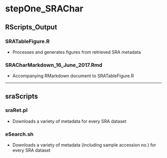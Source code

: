 # stepOne_SRAChar

## RScripts_Output
### SRATableFigure.R
* Processes and generates figures from retrieved SRA metadata

### SRACharMarkdown_16_June_2017.Rmd
* Accompanying RMarkdown document to SRATableFigure.R


-------------------


## sraScripts
### sraRet.pl
* Downloads a variety of metadata for every SRA dataset

### eSearch.sh
* Downloads a variety of metadata (including sample accession no.) for every SRA dataset
